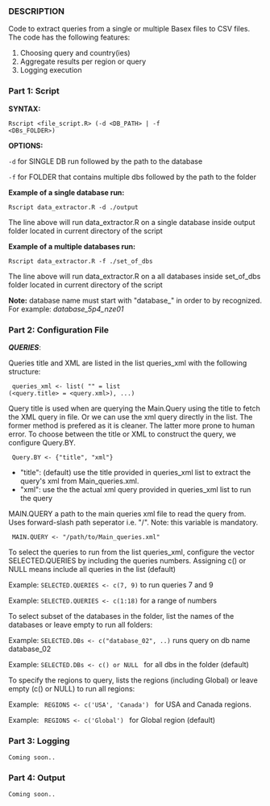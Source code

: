 ### DESCRIPTION

Code to extract queries from a single or multiple Basex files to CSV files. The code has the following features: 

1. Choosing query and country(ies)
2. Aggregate results per region or query
3. Logging execution 

### Part 1: Script

**SYNTAX:**

<code>Rscript <file_script.R> (-d <DB_PATH> | -f <DBs_FOLDER>)</code>

**OPTIONS:**

  <code>-d</code> for SINGLE DB run followed by the path to the database
  
  <code>-f</code> for FOLDER that contains multiple dbs followed by the path to the folder


**Example of a single database run:**
  
<code>Rscript data_extractor.R -d ./output </code>

The line above will run data_extractor.R on a single database inside output folder located in current directory of the script

**Example of a multiple databases run:** 
  
<code>Rscript data_extractor.R -f ./set_of_dbs</code>

The line above will run data_extractor.R on a all databases inside set_of_dbs folder located in current directory of the script

**Note:**
database name must start with "database_" in order to by recognized. For example: _database_5p4_nze01_
  
### Part 2: Configuration File
  
***QUERIES***: 
  
  Queries title and XML are listed in the list queries_xml with the following structure: 
  
  <code> queries_xml <- list( "<numberStr>" = list (<query.title> = <query.xml>), ...) </code>
  
Query title is used when are querying the Main.Query using the title to fetch the XML query in file. Or we can use the xml query directly in the list. The former method is prefered as it is cleaner. The latter more prone to human error. To choose between the title or XML to construct the query, we configure Query.BY.
    
<code> Query.BY <- {"title", "xml"} </code>

  
- "title": (default) use the title provided in queries_xml list to extract the query's xml from Main_queries.xml. 
- "xml": use the the actual xml query provided in queries_xml list to run the query 
 

MAIN.QUERY a path to the main queries xml file to read the query from. Uses forward-slash path seperator i.e. "/". Note: this variable is mandatory.


<code> MAIN.QUERY <- "/path/to/Main_queries.xml"</code>


To select the queries to run from the list queries_xml, configure the vector SELECTED.QUERIES by including the queries numbers. Assigning c() or NULL means include all queries in the list (default)
                  
Example: <code>SELECTED.QUERIES <- c(7, 9)</code> to run queries 7 and 9
  
Example: <code>SELECTED.QUERIES <- c(1:18)</code> for a range of numbers
    
To select subset of the databases in the folder, list the names of the databases or leave empty to run all folders:

Example: <code>SELECTED.DBs <- c("database_02", ..)</code> runs query on db name database_02

Example: <code>SELECTED.DBs <- c() or NULL </code> for all dbs in the folder (default)

To specify the regions to query, lists the regions (including Global) or leave empty (c() or NULL) to run all regions:

Example: <code> REGIONS <- c('USA', 'Canada') </code> for USA and Canada regions.
    
Example: <code> REGIONS <- c('Global') </code> for Global region (default)


### Part 3: Logging

    Coming soon..
    
### Part 4: Output
    
    Coming soon..
